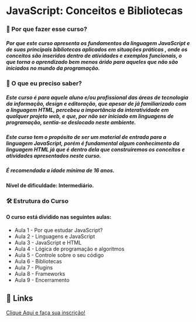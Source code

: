# JavaScript​: Conceitos e Bibliotecas

### 🚀 Por que fazer esse curso?

##### Por que este curso apresenta os fundamentos da linguagem JavaScript e de suas principais bibliotecas aplicados em situações práticas , onde os conceitos são inseridos dentro de atividades e exemplos funcionais, o que torna o aprendizado bem menos árido para aqueles que não são iniciados no mundo da programação.

### 🧠 O que eu preciso saber?

##### Este curso é para aquele aluno e/ou profissional das áreas de tecnologia da informação, design e editoração, que apesar de já familiarizado com a linguagem HTML, percebeu a importância da interatividade em qualquer projeto web, e que, por não ser iniciado em linguagens de programação, sentia-se deslocado neste ambiente.
##### Este curso tem o propósito de ser um material de entrada para a linguagem JavaScript, porém é fundamental algum conhecimento da linguagem HTML já que é dentro dela que construiremos os conceitos e atividades apresentados neste curso.
##### É recomendada a idade mínima de 16 anos.
#### Nível de dificuldade: Intermediário. 

### 🛠 Estrutura do Curso
#### O curso está dividido nas seguintes aulas: 
- Aula 1 - Por que estudar JavaScript?
- Aula 2 - Linguagens e JavaScript
- Aula 3 - JavaScript e HTML
- Aula 4 - Lógica de programação e algoritmos
- Aula 5 - Controle sobre o seu código
- Aula 6 - Bibliotecas
- Aula 7 - Plugins
- Aula 8 - Frameworks
- Aula 9 - Encerramento

## 🔗 Links

[Clique Aqui e faça sua inscrição!](https://moocs.ggte.unicamp.br/course/javascript-conceitos-e-bibliotecas/intro)
